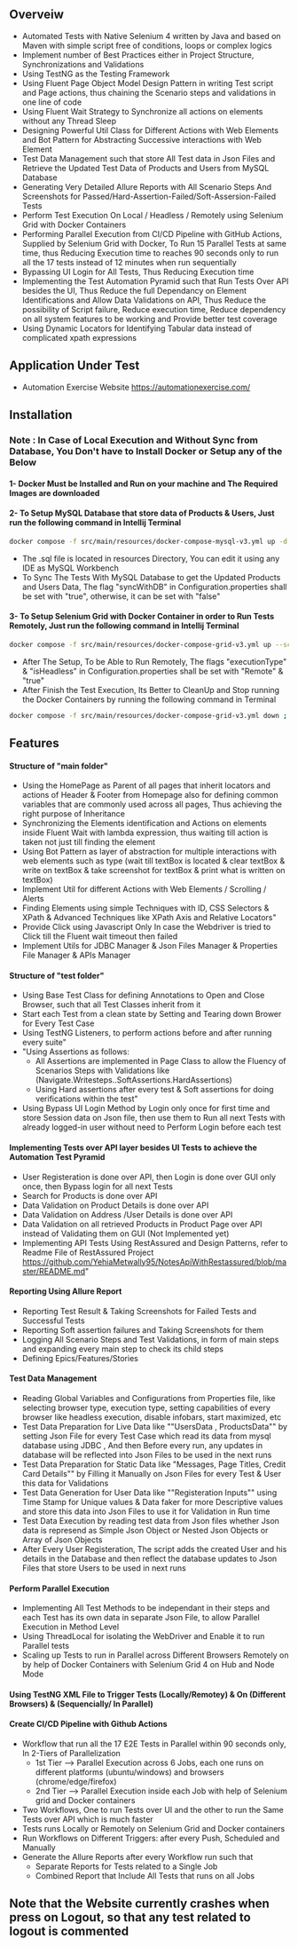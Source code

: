 ## Overveiw
- Automated Tests with Native Selenium 4 written by Java and based on Maven with simple script free of conditions, loops or complex logics
- Implement number of Best Practices either in Project Structure, Synchronizations and Validations
- Using TestNG as the Testing Framework
- Using Fluent Page Object Model Design Pattern in writing Test script and Page actions, thus chaining the Scenario steps and validations in one line of code
- Using Fluent Wait Strategy to Synchronize all actions on elements without any Thread Sleep
- Designing Powerful Util Class for Different Actions with Web Elements and Bot Pattern for Abstracting Successive interactions with Web Element
- Test Data Management such that store All Test data in Json Files and Retrieve the Updated Test Data of Products and Users from MySQL Database
- Generating Very Detailed Allure Reports with All Scenario Steps And Screenshots for Passed/Hard-Assertion-Failed/Soft-Assersion-Failed Tests
- Perform Test Execution On Local / Headless / Remotely using Selenium Grid with Docker Containers
- Performing Parallel Execution from CI/CD Pipeline with GitHub Actions, Supplied by Selenium Grid with Docker, To Run 15 Parallel Tests at same time, thus Reducing Execution time to reaches 90 seconds only to run all the 17 tests instead of 12 minutes when run sequentially
- Bypassing UI Login for All Tests, Thus Reducing Execution time
- Implementing the Test Automation Pyramid such that Run Tests Over API besides the UI, Thus Reduce the full Dependancy on Element Identifications and Allow Data Validations on API, Thus Reduce the possibility of Script failure, Reduce execution time, Reduce dependency on all system features to be working and Provide better test coverage
- Using Dynamic Locators for Identifying Tabular data instead of complicated xpath expressions
 
## Application Under Test
- Automation Exercise Website https://automationexercise.com/

## Installation
### Note : In Case of Local Execution and Without Sync from Database, You Don't have to Install Docker or Setup any of the Below 
#### 1- Docker Must be Installed and Run on your machine and The Required Images are downloaded
#### 2- To Setup MySQL Database that store data of Products & Users, Just run the following command in Intellij Terminal
```bash
docker compose -f src/main/resources/docker-compose-mysql-v3.yml up -d
```
- The .sql file is located in resources Directory, You can edit it using any IDE as MySQL Workbench
- To Sync The Tests With MySQL Database to get the Updated Products and Users Data, The flag "syncWithDB" in Configuration.properties shall be set with "true", otherwise, it can be set with "false" 
#### 3- To Setup Selenium Grid with Docker Container in order to Run Tests Remotely, Just run the following command in Intellij Terminal
```bash
docker compose -f src/main/resources/docker-compose-grid-v3.yml up --scale chrome=5 --scale edge=5 --scale firefox=5 -d 
```
- After The Setup, To be Able to Run Remotely, The flags "executionType" & "isHeadless" in Configuration.properties shall be set with "Remote" & "true"
- After Finish the Test Execution, Its Better to CleanUp and Stop running the Docker Containers by running the following command in Terminal
```bash
docker compose -f src/main/resources/docker-compose-grid-v3.yml down ; docker compose -f src/main/resources/docker-compose-mysql-v3.yml down 
```  

## Features
#### Structure of "main folder"
- Using the HomePage as Parent of all pages that inherit locators and actions of Header & Footer from Homepage also for defining common variables that are commonly used across all pages, Thus achieving the right purpose of Inheritance
- Synchronizing the Elements identification and Actions on elements inside Fluent Wait with lambda expression, thus waiting till action is taken not just till finding the element
- Using Bot Pattern as layer of abstraction for multiple interactions with web elements such as type (wait till textBox is located & clear textBox & write on textBox & take screenshot for textBox & print what is written on textBox)
- Implement Util for different Actions with Web Elements / Scrolling / Alerts
- Finding Elements using simple Techniques with ID, CSS Selectors & XPath & Advanced Techniques like XPath Axis and Relative Locators"
- Provide Click using Javascript Only In case the Webdriver is tried to Click till the Fluent wait timeout then failed
- Implement Utils for JDBC Manager & Json Files Manager & Properties File Manager & APIs Manager

#### Structure of "test folder"
- Using Base Test Class for defining Annotations to Open and Close Browser, such that all Test Classes inherit from it
- Start each Test from a clean state by Setting and Tearing down Brower for Every Test Case
- Using TestNG Listeners, to perform actions before and after running every suite"
- "Using Assertions as follows:
   - All Assertions are implemented in Page Class to allow the Fluency of Scenarios Steps with Validations like (Navigate.Writesteps..SoftAssertions.HardAssertions)
   - Using Hard assertions after every test & Soft assertions for doing verifications within the test"
- Using Bypass UI Login Method by Login only once for first time and store Session data on Json file, then use them to Run all next Tests with already logged-in user without need to Perform Login before each test

#### Implementing Tests over API layer besides UI Tests to achieve the Automation Test Pyramid
- User Registeration is done over API, then Login is done over GUI only once, then Bypass login for all next Tests
- Search for Products is done over API
- Data Validation on Product Details is done over API
- Data Validation on Address /User Details is done over API
- Data Validation on all retrieved Products in Product Page over API instead of Validating them on GUI (Not Implemented yet)
- Implementing API Tests Using RestAssured and Design Patterns, refer to Readme File of RestAssured Project https://github.com/YehiaMetwally95/NotesApiWithRestassured/blob/master/README.md"

#### Reporting Using Allure Report
- Reporting Test Result & Taking Screenshots for Failed Tests and Successful Tests
- Reporting Soft assertion failures and Taking Screenshots for them 
- Logging All Scenario Steps and Test Validations, in form of main steps and expanding every main step to check its child steps
- Defining Epics/Features/Stories

#### Test Data Management
- Reading Global Variables and Configurations from Properties file, like selecting browser type, execution type, setting capabilities of every browser like headless execution, disable infobars, start maximized, etc
- Test Data Preparation for Live Data like ""UsersData , ProductsData"" by setting Json File for every Test Case which read its data from mysql database using JDBC , And then Before every run, any updates in database will be reflected into Json Files to be used in the next runs
- Test Data Preparation for Static Data like "Messages, Page Titles, Credit Card Details"" by Filling it Manually on Json Files for every Test & User this data for Validations
- Test Data Generation for User Data like ""Registeration Inputs"" using Time Stamp for Unique values & Data faker for more Descriptive values and store this data into Json Files to use it for Validation in Run time 
- Test Data Execution by reading test data from Json files whether Json data is represend as Simple Json Object or Nested Json Objects or Array of Json Objects
- After Every User Registeration, The script adds the created User and his details in the Database and then reflect the database updates to Json Files that store Users to be used in next runs

#### Perform Parallel Execution
- Implementing All Test Methods to be independant in their steps and each Test has its own data in separate Json File, to allow Parallel Execution in Method Level
- Using ThreadLocal for isolating the WebDriver and Enable it to run Parallel tests
- Scaling up Tests to run in Parallel across Different Browsers Remotely on by help of Docker Containers with Selenium Grid 4 on Hub and Node Mode

#### Using TestNG XML File to Trigger Tests (Locally/Remotey) & On (Different Browsers) & (Sequencially/ In Parallel)

#### Create CI/CD Pipeline with Github Actions
- Workflow that run all the 17 E2E Tests in Parallel within 90 seconds only, In 2-Tiers of Parallelization 
    - 1st Tier --> Parallel Execution across 6 Jobs, each one runs on different platforms (ubuntu/windows) and browsers (chrome/edge/firefox)
    - 2nd Tier --> Parallel Execution inside each Job with help of Selenium grid and Docker containers 
- Two Workflows, One to run Tests over UI and the other to run the Same Tests over API which is much faster
- Tests runs Locally or Remotely on Selenium Grid and Docker containers
- Run Workflows on Different Triggers: after every Push, Scheduled and Manually
- Generate the Allure Reports after every Workflow run such that 
    - Separate Reports for Tests related to a Single Job
    - Combined Report that Include All Tests that runs on all Jobs 

## Note that the Website currently crashes when press on Logout, so that any test related to logout is commented
